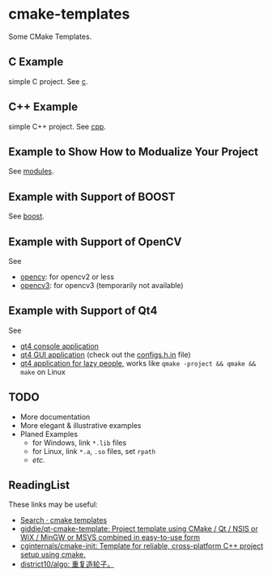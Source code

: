 # cmake-templates

Some CMake Templates.

## C Example

simple C project. See [c](c).

## C++ Example

simple C++ project. See [cpp](cpp).

## Example to Show How to Modualize Your Project

See [modules](modules).

## Example with Support of BOOST

See [boost](boost).

## Example with Support of OpenCV

See

  - [opencv](opencv): for opencv2 or less
  - [opencv3](opencv3): for opencv3 (temporarily not available)

## Example with Support of Qt4

See

  - [qt4 console application](qt4-console)
  - [qt4 GUI application](qt4-gui) (check out the [configs.h.in](qt4-gui/configs.h.in) file)
  - [qt4 application for lazy people](qt4-project), works like `qmake -project && qmake && make` on Linux

## TODO

-   More documentation
-   More elegant & illustrative examples
-   Planed Examples
    + for Windows, link `*.lib` files
    + for Linux, link `*.a`, `.so` files, set `rpath`
    + *etc.*

## ReadingList

These links may be useful:

  - [Search · cmake templates](https://github.com/search?utf8=%E2%9C%93&q=cmake+templates)
  - [giddie/qt-cmake-template: Project template using CMake / Qt / NSIS or WiX / MinGW or MSVS combined in easy-to-use form](https://github.com/giddie/qt-cmake-template)
  - [cginternals/cmake-init: Template for reliable, cross-platform C++ project setup using cmake.](https://github.com/cginternals/cmake-init)
  - [district10/algo: 重复造轮子。](https://github.com/district10/algo)

